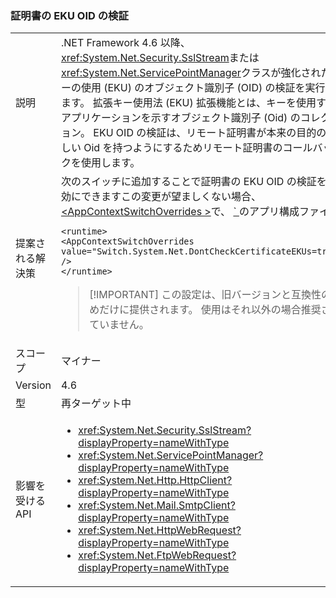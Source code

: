 ### <a name="certificate-eku-oid-validation"></a>証明書の EKU OID の検証

|   |   |
|---|---|
|説明|.NET Framework 4.6 以降、<xref:System.Net.Security.SslStream>または<xref:System.Net.ServicePointManager>クラスが強化されたキーの使用 (EKU) のオブジェクト識別子 (OID) の検証を実行します。 拡張キー使用法 (EKU) 拡張機能とは、キーを使用するアプリケーションを示すオブジェクト識別子 (Oid) のコレクション。 EKU OID の検証は、リモート証明書が本来の目的の正しい Oid を持つようにするためリモート証明書のコールバックを使用します。|
|提案される解決策|次のスイッチに追加することで証明書の EKU OID の検証を無効にできますこの変更が望ましくない場合、 [ \<AppContextSwitchOverrides >](~/docs/framework/configure-apps/file-schema/runtime/appcontextswitchoverrides-element.md)で、 [ ` ](~/docs/framework/configure-apps/file-schema/runtime/runtime-element.md)のアプリ構成ファイル:<pre><code class="language-xml">&lt;runtime&gt;&#13;&#10;&lt;AppContextSwitchOverrides&#13;&#10;value=&quot;Switch.System.Net.DontCheckCertificateEKUs=true&quot; /&gt;&#13;&#10;&lt;/runtime&gt;&#13;&#10;</code></pre> <blockquote> [!IMPORTANT] この設定は、旧バージョンと互換性のためだけに提供されます。 使用はそれ以外の場合推奨されていません。</blockquote> |
|スコープ|マイナー|
|Version|4.6|
|型|再ターゲット中|
|影響を受ける API|<ul><li><xref:System.Net.Security.SslStream?displayProperty=nameWithType></li><li><xref:System.Net.ServicePointManager?displayProperty=nameWithType></li><li><xref:System.Net.Http.HttpClient?displayProperty=nameWithType></li><li><xref:System.Net.Mail.SmtpClient?displayProperty=nameWithType></li><li><xref:System.Net.HttpWebRequest?displayProperty=nameWithType></li><li><xref:System.Net.FtpWebRequest?displayProperty=nameWithType></li></ul>|

